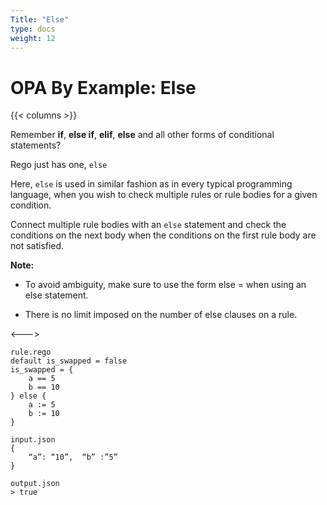 ```yaml
---
Title: "Else"
type: docs
weight: 12
---
```


# OPA By Example: Else

{{< columns >}}

Remember **if**, **else if**, **elif**, **else** and all other forms of conditional statements? 

Rego just has one, `else`

Here, `else` is used in similar fashion as in every typical programming language, when you wish to check multiple rules or rule bodies for a given condition. 

Connect multiple rule bodies with an `else` statement and check the conditions on the next body when the conditions on the first rule body are not satisfied.

**Note:**
- To avoid ambiguity, make sure to use the form else = when using an else statement.

- There is no limit imposed on the number of else clauses on a rule.

<--->
```
rule.rego
default is_swapped = false
is_swapped = {
	a == 5
	b == 10 
} else {
	a := 5
	b := 10
}
```

```
input.json
{ 
    “a”: “10”,  “b” :”5” 
}
```

```
output.json 
> true
```










